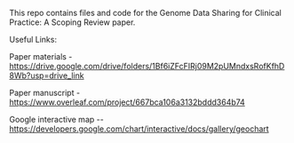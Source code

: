This repo contains files and code for the Genome Data Sharing for Clinical Practice: A Scoping Review paper.

Useful Links:

Paper materials - https://drive.google.com/drive/folders/1Bf6iZFcFIRj09M2pUMndxsRofKfhD8Wb?usp=drive_link

Paper manuscript - https://www.overleaf.com/project/667bca106a3132bddd364b74


Google interactive map -- https://developers.google.com/chart/interactive/docs/gallery/geochart


